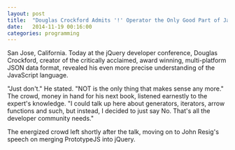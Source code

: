 ```yaml
---
layout: post
title:  "Douglas Crockford Admits '!' Operator the Only Good Part of JavaScript"
date:   2014-11-19 00:16:00
categories: programming
---
```

San Jose, California. Today at the jQuery developer conference, Douglas Crockford, creator of the critically acclaimed, award winning, multi-platform JSON data format, revealed his even more precise understanding of the JavaScript language.

"Just don't." He stated. "NOT is the only thing that makes sense any more." The crowd, money in hand for his next book, listened earnestly to the expert's knowledge. "I could talk up here about generators, iterators, arrow functions and such, but instead, I decided to just say No. That's all the developer community needs."

The energized crowd left shortly after the talk, moving on to John Resig's speech on merging PrototypeJS into jQuery.
